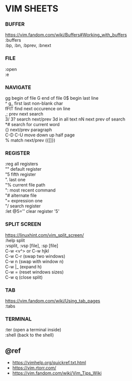VIM SHEETS
==========

### BUFFER
https://vim.fandom.com/wiki/Buffers#Working_with_buffers  
:buffers  
:bp, :bn, :bprev, :bnext

### FILE
:open <file>  
:e  
  
### NAVIGATE
gg begin of file
G end of file
0$ begin last line  
^ g_ first last non-blank char  
fFtT find next occurence on line  
  ,; prev next search  
3/ 3? search next/prev 3d in all text
  nN next prev of search  
*#  search for current word  
{} next/prev paragraph  
C-D C-U move down up half page  
% match next/prev ({[]})  
  
### REGISTER
:reg  all registers  
"" default register   
"5 fifth register  
". last one  
"% current file path  
": most recent command  
"# alternate file  
"= expression one  
"/ search register  
:let @5='' clear register '5'  

### SPLIT SCREEN
https://linuxhint.com/vim_split_screen/  
:help split  
:vsplit, :vsp [file], :sp [file]  
C-w <v^> or C-w hjkl  
C-w C-r (swap two windows)  
C-w n (swap with window n)  
C-w |_ (expand h)  
C-w = (reset windows sizes)  
C-w q (close split)

### TAB
https://vim.fandom.com/wiki/Using_tab_pages  
:tabs

### TERMINAL
:ter (open a terminal inside)  
:shell (back to the shell)

## @ref
* https://vimhelp.org/quickref.txt.html
* https://vim.rtorr.com/
* https://vim.fandom.com/wiki/Vim_Tips_Wiki
